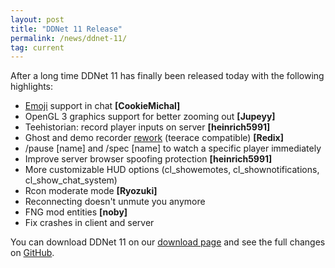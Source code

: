 ```yaml
---
layout: post
title: "DDNet 11 Release"
permalink: /news/ddnet-11/
tag: current
---
```


After a long time DDNet 11 has finally been released today with the following highlights:

<ul>
  <li><a href="https://github.com/ddnet/ddnet/tree/214a8ba10a8931f644692e237a1e0d87dbbb2528/data/emojis">Emoji</a> support in chat <strong>[CookieMichal]</strong></li>
  <li>OpenGL 3 graphics support for better zooming out <strong>[Jupeyy]</strong></li>
  <li>Teehistorian: record player inputs on server <strong>[heinrich5991]</strong></li>
  <li>Ghost and demo recorder <a href="https://github.com/ddnet/ddnet/pull/869">rework</a> (teerace compatible) <strong>[Redix]</strong></li>
  <li>/pause [name] and /spec [name] to watch a specific player immediately</li>
  <li>Improve server browser spoofing protection <strong>[heinrich5991]</strong></li>
  <li>More customizable HUD options (cl_showemotes, cl_shownotifications, cl_show_chat_system)</li>
  <li>Rcon moderate mode <strong>[Ryozuki]</strong></li>
  <li>Reconnecting doesn't unmute you anymore</li>
  <li>FNG mod entities <strong>[noby]</strong></li>
  <li>Fix crashes in client and server</li>
</ul>

You can download DDNet 11 on our [download page](https://ddnet.tw/downloads/) and see the full changes on [GitHub](https://github.com/ddnet/ddnet/compare/10.8.6...11.0).
